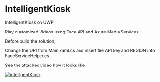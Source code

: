 # IntelligentKiosk

IntelligentKiosk on UWP

Play customized Videos using Face API and Azure Media Services.

Before build the solution,

Change the URI from Main.xaml.cs and insert the API key and REGION into FaceServiceHelper.cs

See the attached video how it looks like

[![intelligentKiosk](https://img.youtube.com/vi/vXOdG-dNp9I/0.jpg)](https://www.youtube.com/watch?v=vXOdG-dNp9I)
